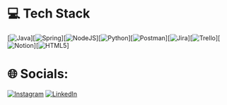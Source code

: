 # 💻 Tech Stack
[![Java](https://img.shields.io/badge/java-%23ED8B00.svg?style=for-the-badge&logo=openjdk&logoColor=white)][![Spring](https://img.shields.io/badge/spring-%236DB33F.svg?style=for-the-badge&logo=spring&logoColor=white)][![NodeJS](https://img.shields.io/badge/node.js-6DA55F?style=for-the-badge&logo=node.js&logoColor=white)][![Python](https://img.shields.io/badge/python-3670A0?style=for-the-badge&logo=python&logoColor=ffdd54)][![Postman](https://img.shields.io/badge/Postman-FF6C37?style=for-the-badge&logo=postman&logoColor=white)][![Jira](https://img.shields.io/badge/jira-%230A0FFF.svg?style=for-the-badge&logo=jira&logoColor=white)][![Trello](https://img.shields.io/badge/Trello-%23026AA7.svg?style=for-the-badge&logo=Trello&logoColor=white)][![Notion](https://img.shields.io/badge/Notion-%23000000.svg?style=for-the-badge&logo=notion&logoColor=white)][![HTML5](https://img.shields.io/badge/html5-%23E34F26.svg?style=for-the-badge&logo=html5&logoColor=white)]

# 🌐 Socials:
[![Instagram](https://img.shields.io/badge/Instagram-%23E4405F.svg?logo=Instagram&logoColor=white)](https://www.instagram.com/maiizuko/) [![LinkedIn](https://img.shields.io/badge/LinkedIn-%230077B5.svg?logo=linkedin&logoColor=white)](https://www.linkedin.com/in/maiara-martins-zucco/)
